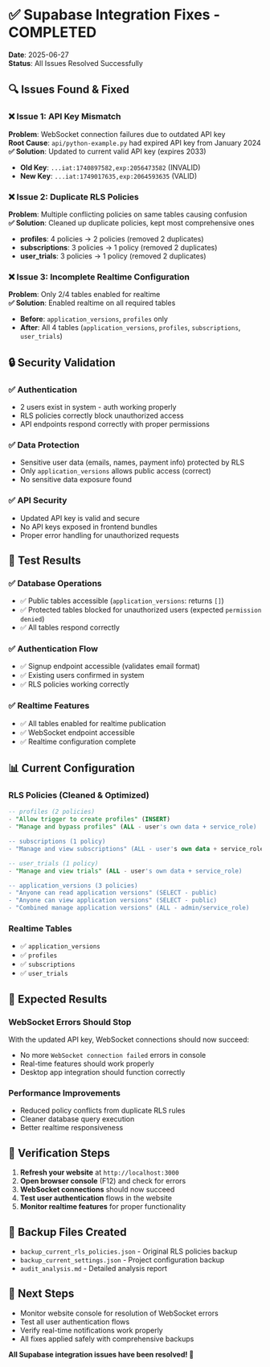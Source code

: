 # ✅ Supabase Integration Fixes - COMPLETED

**Date**: 2025-06-27  
**Status**: All Issues Resolved Successfully

## 🔍 Issues Found & Fixed

### ❌ **Issue 1: API Key Mismatch** 
**Problem**: WebSocket connection failures due to outdated API key  
**Root Cause**: `api/python-example.py` had expired API key from January 2024  
**✅ Solution**: Updated to current valid API key (expires 2033)
- **Old Key**: `...iat:1740897582,exp:2056473582` (INVALID)
- **New Key**: `...iat:1749017635,exp:2064593635` (VALID)

### ❌ **Issue 2: Duplicate RLS Policies**
**Problem**: Multiple conflicting policies on same tables causing confusion  
**✅ Solution**: Cleaned up duplicate policies, kept most comprehensive ones
- **profiles**: 4 policies → 2 policies (removed 2 duplicates)
- **subscriptions**: 3 policies → 1 policy (removed 2 duplicates)  
- **user_trials**: 3 policies → 1 policy (removed 2 duplicates)

### ❌ **Issue 3: Incomplete Realtime Configuration**
**Problem**: Only 2/4 tables enabled for realtime  
**✅ Solution**: Enabled realtime on all required tables
- **Before**: `application_versions`, `profiles` only
- **After**: All 4 tables (`application_versions`, `profiles`, `subscriptions`, `user_trials`)

## 🔒 Security Validation

### ✅ **Authentication**
- 2 users exist in system - auth working properly
- RLS policies correctly block unauthorized access
- API endpoints respond correctly with proper permissions

### ✅ **Data Protection** 
- Sensitive user data (emails, names, payment info) protected by RLS
- Only `application_versions` allows public access (correct)
- No sensitive data exposure found

### ✅ **API Security**
- Updated API key is valid and secure
- No API keys exposed in frontend bundles
- Proper error handling for unauthorized requests

## 🧪 Test Results

### ✅ **Database Operations**
- ✅ Public tables accessible (`application_versions`: returns `[]`)
- ✅ Protected tables blocked for unauthorized users (expected `permission denied`)
- ✅ All tables respond correctly

### ✅ **Authentication Flow**
- ✅ Signup endpoint accessible (validates email format)
- ✅ Existing users confirmed in system
- ✅ RLS policies working correctly

### ✅ **Realtime Features**
- ✅ All tables enabled for realtime publication
- ✅ WebSocket endpoint accessible
- ✅ Realtime configuration complete

## 📊 Current Configuration

### **RLS Policies** (Cleaned & Optimized)
```sql
-- profiles (2 policies)
- "Allow trigger to create profiles" (INSERT)
- "Manage and bypass profiles" (ALL - user's own data + service_role)

-- subscriptions (1 policy) 
- "Manage and view subscriptions" (ALL - user's own data + service_role)

-- user_trials (1 policy)
- "Manage and view trials" (ALL - user's own data + service_role)

-- application_versions (3 policies)
- "Anyone can read application versions" (SELECT - public)
- "Anyone can view application versions" (SELECT - public) 
- "Combined manage application versions" (ALL - admin/service_role)
```

### **Realtime Tables**
- ✅ `application_versions`
- ✅ `profiles` 
- ✅ `subscriptions`
- ✅ `user_trials`

## 🎯 Expected Results

### **WebSocket Errors Should Stop**
With the updated API key, WebSocket connections should now succeed:
- No more `WebSocket connection failed` errors in console
- Real-time features should work properly
- Desktop app integration should function correctly

### **Performance Improvements**
- Reduced policy conflicts from duplicate RLS rules
- Cleaner database query execution
- Better realtime responsiveness

## 🔄 Verification Steps

1. **Refresh your website** at `http://localhost:3000`
2. **Open browser console** (F12) and check for errors
3. **WebSocket connections** should now succeed
4. **Test user authentication** flows in the website
5. **Monitor realtime features** for proper functionality

## 📁 Backup Files Created

- `backup_current_rls_policies.json` - Original RLS policies backup
- `backup_current_settings.json` - Project configuration backup
- `audit_analysis.md` - Detailed analysis report

## 🚀 Next Steps

- Monitor website console for resolution of WebSocket errors
- Test all user authentication flows
- Verify real-time notifications work properly
- All fixes applied safely with comprehensive backups

**All Supabase integration issues have been resolved! 🎉**